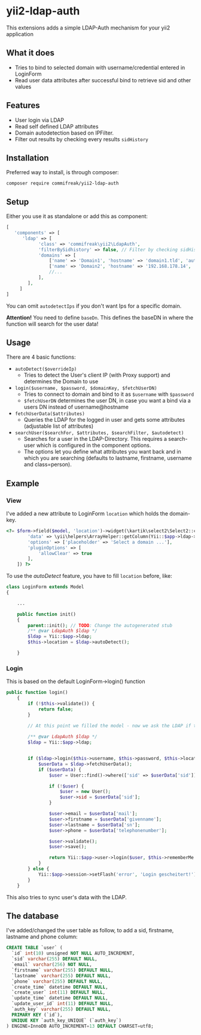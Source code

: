 # yii2-ldap-auth

This extensions adds a simple LDAP-Auth mechanism for your yii2 application

## What it does

* Tries to bind to selected domain with username/credential entered in LoginForm
* Read user data attributes after successful bind to retrieve sid and other values

## Features

* User login via LDAP
* Read self defined LDAP attributes
* Domain autodetection based on IPFilter.
* Filter out results by checking every results `sidHistory`

## Installation

Preferred way to install, is through composer:

```
composer require commifreak/yii2-ldap-auth
```

## Setup

Either you use it as standalone or add this as component:

```php
[
   'components' => [
      'ldap' => [
            'class' => 'commifreak\yii2\LdapAuth',
            'filterBySidhistory' => false, // Filter by checking sidHistory?
            'domains' => [
                ['name' => 'Domain1', 'hostname' => 'domain1.tld', 'autodetectIps' => ['172.31.0.0/16', '192.168.178.0/24', '127.0.0.1'], 'baseDn' => 'DC=Domain1,DC=tld', 'publicSearchUser' => 'example@domain', 'publicSearchUserPassword' => 'secret'],
                ['name' => 'Domain2', 'hostname' => '192.168.178.14', 'autodetectIps' => ['192.168.178.55'], 'baseDn' => 'DC=Domain2,DC=tld', 'publicSearchUser' => 'example@domain', 'publicSearchUserPassword' => 'secret'],
                //...
            ],
        ],
     ]
]
```

You can omit `autodetectIps` if you don't want Ips for a specific domain.

__Attention!__ You need to define `baseDn`. This defines the baseDN in where the function will search for the user data!

## Usage

There are 4 basic functions:

* `autoDetect($overrideIp)`
  * Tries to detect the User's client IP (with Proxy support) and determines the Domain to use
* `login($username, $password, $domainKey, $fetchUserDN)`
  * Tries to connect to domain and bind to it as `$username` with `$password`
  * `$fetchUserDN` determines the user DN, in case you want a bind via a users DN instead of username@hostname
* `fetchUserData($attributes)`
  * Queries the LDAP for the logged in user and gets some attributes (adjustable list of attributes)
* `searchUser($searchFor, $attributes, $searchFilter, $autodetect)`
  * Searches for a user in the LDAP-Directory. This requires a search-user which is configured in the component options.
  * The options let you define what attributes you want back and in which you are searching (defaults to lastname,
    firstname, username and class=person).

## Example

### View

I've added a new attribute to LoginForm `location` which holds the domain-key.

```php
<?= $form->field($model, 'location')->widget(\kartik\select2\Select2::className(), [
        'data' => \yii\helpers\ArrayHelper::getColumn(Yii::$app->ldap->domains, 'name'),
        'options' => ['placeholder' => 'Select a domain ...'],
        'pluginOptions' => [
            'allowClear' => true
        ],
    ]) ?>
```

To use the *autoDetect* feature, you have to fill `location` before, like:

```php
class LoginForm extends Model
{

    ...

    public function init()
    {
        parent::init(); // TODO: Change the autogenerated stub
        /** @var LdapAuth $ldap */
        $ldap = Yii::$app->ldap;
        $this->location = $ldap->autoDetect();

    }
```

### Login

This is based on the default LoginForm->login() function

```php
public function login()
    {
        if (!$this->validate()) {
            return false;
        }

        // At this point we filled the model - now we ask the LDAP if the entered data is correct
        
        /** @var LdapAuth $ldap */
        $ldap = Yii::$app->ldap;


        if ($ldap->login($this->username, $this->password, $this->location)) {
            $userData = $ldap->fetchUserData();
            if ($userData) {
                $user = User::find()->where(['sid' => $userData['sid']])->one();

                if (!$user) {
                    $user = new User();
                    $user->sid = $userData['sid'];
                }

                $user->email = $userData['mail'];
                $user->firstname = $userData['givenname'];
                $user->lastname = $userData['sn'];
                $user->phone = $userData['telephonenumber'];

                $user->validate();
                $user->save();

                return Yii::$app->user->login($user, $this->rememberMe ? 3600 * 24 * 30 : 0);
            }
        } else {
            Yii::$app->session->setFlash('error', 'Login gescheitert!');
        }
    }
```

This also tries to sync user's data with the LDAP.

## The database

I've added/changed the user table as follow, to add a sid, firstname, lastname and phone column:

```sql
CREATE TABLE `user` (
  `id` int(10) unsigned NOT NULL AUTO_INCREMENT,
  `sid` varchar(255) DEFAULT NULL,
  `email` varchar(256) NOT NULL,
  `firstname` varchar(255) DEFAULT NULL,
  `lastname` varchar(255) DEFAULT NULL,
  `phone` varchar(255) DEFAULT NULL,
  `create_time` datetime DEFAULT NULL,
  `create_user` int(11) DEFAULT NULL,
  `update_time` datetime DEFAULT NULL,
  `update_user_id` int(11) DEFAULT NULL,
  `auth_key` varchar(255) DEFAULT NULL,
  PRIMARY KEY (`id`),
  UNIQUE KEY `auth_key_UNIQUE` (`auth_key`)
) ENGINE=InnoDB AUTO_INCREMENT=13 DEFAULT CHARSET=utf8;

```
